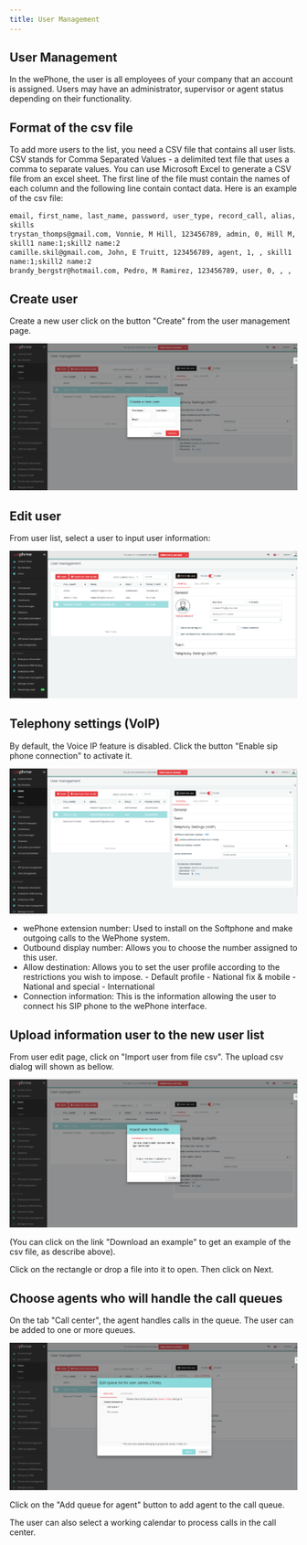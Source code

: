 ```yaml
---
title: User Management
---
```


## User Management

In the wePhone, the user is all employees of your company that an account is assigned. Users may have an administrator, supervisor or agent status depending on their functionality.

## Format of the csv file

To add more users to the list, you need a CSV file that contains all user lists. CSV stands for Comma Separated Values - a delimited text file that uses a comma to separate values. You can use Microsoft Excel to generate a CSV file from an excel sheet. The first line of the file must contain the names of each column and the following line contain contact data. Here is an example of the csv file:

```
email, first_name, last_name, password, user_type, record_call, alias, skills
trystan_thomps@gmail.com, Vonnie, M Hill, 123456789, admin, 0, Hill M, skill1 name:1;skill2 name:2
camille.skil@gmail.com, John, E Truitt, 123456789, agent, 1, , skill1 name:1;skill2 name:2
brandy_bergstr@hotmail.com, Pedro, M Ramirez, 123456789, user, 0, , ,
```
## Create user
Create a new user click on the button "Create" from the user management page.

![User](/images/user-create.png)

## Edit user
From user list, select a user to input user information:

![User](/images/user-edit.png)

## Telephony settings (VoIP)
By default, the Voice IP feature is disabled. Click the button "Enable sip phone connection" to activate it.

![User](/images/user-voip.png)

- wePhone extension number: Used to install on the Softphone and make outgoing calls to the WePhone system.
- Outbound display number: Allows you to choose the number assigned to this user.
- Allow destination: Allows you to set the user profile according to the restrictions you wish to impose. 
        - Default profile
        - National fix & mobile
        - National and special
        - International
- Connection information: This is the information allowing the user to connect his SIP phone to the wePhone interface.

## Upload information user to the new user list
From user edit page, click on "Import user from file csv". The upload csv dialog will shown as bellow.

![User](/images/user-file-csv.png)

(You can click on the link "Download an example" to get an example of the csv file, as describe above).

Click on the rectangle or drop a file into it to open. Then click on Next.

## Choose agents who will handle the call queues
On the tab "Call center", the agent handles calls in the queue. The user can be added to one or more queues.

![User](/images/user-queue.png)

Click on the "Add queue for agent" button to add agent to the call queue.

The user can also select a working calendar to process calls in the call center.